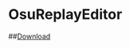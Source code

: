 # OsuReplayEditor  
##[Download](https://github.com/thebetioplane/OsuReplayEditor/raw/master/bin/Release/ReplayEditor.exe)